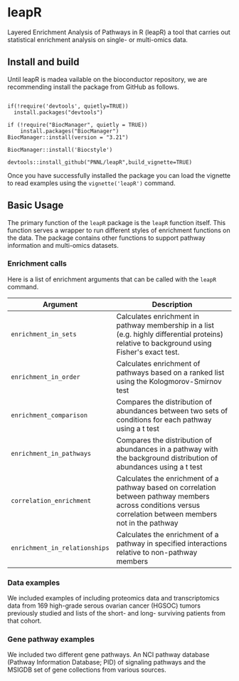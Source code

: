 # leapR

Layered Enrichment Analysis of Pathways in R (leapR) a tool that carries out statistical enrichment analysis on single- or multi-omics data.

## Install and build
Until leapR is madea vailable on the bioconductor repository, we are recommending install the package from GitHub as follows. 

```{r install}

if(!require('devtools', quietly=TRUE))
  install.packages("devtools")
  
if (!require("BiocManager", quietly = TRUE))
    install.packages("BiocManager")
BiocManager::install(version = "3.21")

BiocManager::install('Biocstyle')
  
devtools::install_github("PNNL/leapR",build_vignette=TRUE)
```

Once you have successfully installed the package you can load the vignette to read examples using the `vignette('leapR')` command.

## Basic Usage

The primary function of the `leapR` package is the `leapR` function itself. This function serves a wrapper to run different styles of enrichment functions on the data. The package contains other functions to support pathway information and multi-omics datasets.

### Enrichment calls

Here is a list of enrichment arguments that can be called with the `leapR` command.

| Argument                                        | Description |   
| ---                                             | ----        |   
| `enrichment_in_sets`                           | Calculates enrichment in pathway membership in a list (e.g. highly differential proteins) relative to background using Fisher's exact test. |   
| `enrichment_in_order`                         | Calculates enrichment of pathways based on a ranked list using the Kologmorov-Smirnov test |   
| `enrichment_comparison`                         | Compares the distribution of abundances between two sets of conditions for each pathway using a t test  |
| `enrichment_in_pathways`                        | Compares the distribution of abundances in a pathway with the background distribution of abundances using a t test |   
|`correlation_enrichment`              | Calculates the enrichment of a pathway based on correlation between pathway members across conditions versus correlation between members not in the pathway             |   
| `enrichment_in_relationships`| Calculates the enrichment of a pathway in specified interactions relative to non-pathway members |

### Data examples
We included examples of including proteomics data and transcriptomics data from 169 high-grade serous ovarian cancer (HGSOC) tumors previously studied and lists of the short- and long- surviving patients from that cohort.

### Gene pathway examples
We included two different gene pathways. An NCI pathway database (Pathway Information Database; PID) of signaling pathways and the MSIGDB set of gene collections from various sources.
